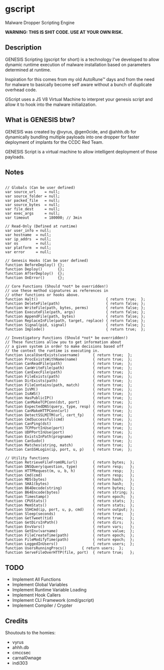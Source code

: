 # gscript

Malware Dropper Scripting Engine

**WARNING: THIS IS SHIT CODE. USE AT YOUR OWN RISK.**

## Description

GENESIS Scripting (gscript for short) is a technology I've developed to allow dynamic runtime execution of malware installation based on parameters determined at runtime.

Inspiration for this comes from my old AutoRune™ days and from the need for malware to basically become self aware without a bunch of duplicate overhead code.

GScript uses a JS V8 Virtual Machine to interpret your genesis script and allow it to hook into the malware initialization.

## What is GENESIS btw?

GENESIS was created by @vyrus, @gen0cide, and @ahhh.db for dynamically bundling multiple payloads into one dropper for faster deployment of implants for the CCDC Red Team.

GENESIS Script is a virtual machine to allow intelligent deployment of those payloads.

## Notes
```

// Globals (Can be user defined)
var source_url    = null;
var source_folder = null;
var packed_file   = null;
var source_bytes  = null;
var file_dest     = null;
var exec_args     = null;
var timeout       = 180000; // 3min

// Read-Only (Defined at runtime)
var user_info = null;
var hostname  = null;
var ip_addrs  = null;
var os        = null;
var platform  = null;
var error     = null;

// Genesis Hooks (Can be user defined)
function BeforeDeploy() {};
function Deploy()       {};
function AfterDeploy()  {};
function OnError()      {};

// Core Functions (Should *not* be overridden!)
// use these method signatures as references in
// other functions or hooks above.
function Halt()                               { return true;  };
function DeleteFile(path)                     { return false; };
function WriteFile(path, bytes, perms)        { return false; };
function ExecuteFile(path, args)              { return false; };
function AppendFile(path, bytes)              { return false; };
function ReplaceInFile(path, target, replace) { return false; };
function Signal(pid, signal)                  { return false; };
function Implode()                            { return true;  };

// Investigatory Functions (Should *not* be overridden!)
// These functions allow you to get information about
// a given system in order to make decisions based off
// the context the runtime is executing in.
function LocalUserExists(username)      { return true;  };
function ProcExistsWithName(name)       { return true;  };
function CanReadFile(path)              { return true;  };
function CanWriteFile(path)             { return true;  };
function CanExecFile(path)              { return true;  };
function FileExists(path)               { return true;  };
function DirExists(path)                { return true;  };
function FileContains(path, match)      { return true;  };
function IsVM()                         { return true;  };
function IsAWS()                        { return true;  };
function HasPublicIP()                  { return true;  };
function CanMakeTCPConn(dst, port)      { return true;  };
function ExpectedDNS(query, type, resp) { return true;  };
function CanMakeHTTPConn(url)           { return true;  };
function DetectSSLMITM(url, cert_fp)    { return true;  };
function CmdSuccessful(cmd)             { return true;  };
function CanPing(dst)                   { return true;  };
function TCPPortInUse(port)             { return true;  };
function UDPPortInUse(port)             { return true;  };
function ExistsInPath(progname)         { return true;  };
function CanSudo()                      { return true;  };
function Matches(string, match)         { return true;  };
function CanSSHLogin(ip, port, u, p)    { return true;  };

// Utility functions
function RetrieveFileFromURL(url)       { return bytes;  };
function DNSQuery(question, type)       { return resp;   };
function HTTPRequest(m, u, b, h)        { return resp;   };
function Cmd(cmd)                       { return resp;   };
function MD5(bytes)                     { return hash;   };
function SHA1(bytes)                    { return hash;   };
function B64Decode(string)              { return bytes;  };
function B64Encode(bytes)               { return string; };
function Timestamp()                    { return epoch;  };
function CPUStats()                     { return stats;  };
function MemStats()                     { return stats;  };
function SSHCmd(ip, port, u, p, cmd)    { return output; };
function Sleep(seconds)                 { return true;   };
function GetTweet(tid)                  { return true;   };
function GetDirsInPath()                { return dirs;   };
function EnvVars()                      { return vars;   };
function GetEnv(varname)                { return value;  };
function FileCreateTime(path)           { return epoch;  };
function FileModifyTime(path)           { return epoch;  };
function LoggedInUsers()                { return users;  };
function UsersRunningProcs()       { return users;  };
function ServeFileOverHTTP(file, port)  { return true;   };

```

## TODO

 * Implement All Functions
 * Implement Global Variables
 * Implement Runtime Variable Loading
 * Implement Hook Callers
 * Implement CLI Framework (cmd/gscript)
 * Implement Compiler / Crypter

## Credits

Shoutouts to the homies:

 * vyrus
 * ahhh.db
 * cmccsec
 * carnal0wnage
 * indi303